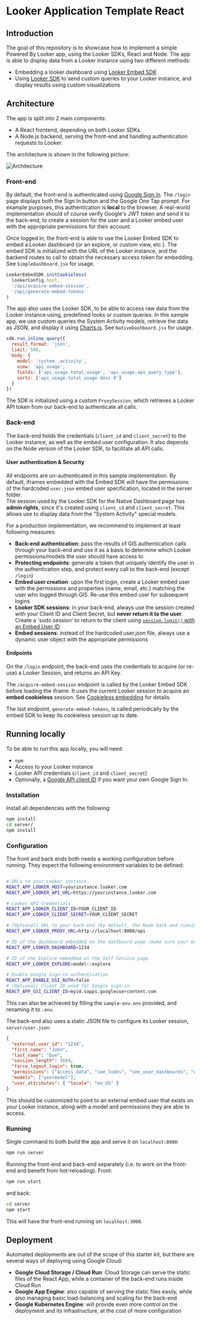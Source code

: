 # Looker Application Template React

## Introduction

The goal of this repository is to showcase how to implement a simple Powered By Looker app, using the Looker SDKs, React and Node. The app is able to display data from a Looker instance using two different methods:

- Embedding a looker dashboard using [Looker Embed SDK](https://developers.looker.com/embed/embed-sdk)
- Using [Looker SDK](https://www.npmjs.com/package/@looker/sdk) to send custom queries to your Looker instance, and display results using custom visualizations

## Architecture

The app is split into 2 main components:

- A React frontend, depending on both Looker SDKs.
- A Node.js backend, serving the front-end and handling authentication requests to Looker.

The architecture is shown in the following picture:

![Architecture](./architecture.png)

### Front-end

By default, the front-end is authenticated using [Google Sign In](https://developers.google.com/identity/gsi/web/guides/overview). The `/login` page displays both the Sign In button and the Google One Tap prompt. For example purposes, this authentication is **local** to the browser. A real-world implementation should of course verify Google's JWT token and send it to the back-end, to create a session for the user and a Looker embed user with the appropriate permissions for their account.

Once logged in, the front-end is able to use the Looker Embed SDK to embed a Looker dashboard (or an explore, or custom view, etc.). The embed SDK is initialized with the URL of the Looker instance, and the backend routes to call to obtain the necessary access token for embedding. See `SimpleDashboard.jsx` for usage.

```js
LookerEmbedSDK.initCookieless(
  lookerConfig.host,
  '/api/acquire-embed-session',
  '/api/generate-embed-tokens'
)
```

The app also uses the Looker SDK, to be able to access raw data from the Looker instance using, predefined looks or custom queries. In this sample app, we use custom queries the System Activity models, retrieve the data as JSON, and display it using [Charts.js](https://www.chartjs.org/). See `NativeDashboard.jsx` for usage.

```js
sdk.run_inline_query({
  result_format: 'json',
  limit: 500,
  body: {
    model: 'system__activity',
    view: 'api_usage',
    fields: ['api_usage.total_usage', 'api_usage.api_query_type'],
    sorts: ['api_usage.total_usage desc 0']
  }
})
```

The SDK is initialized using a custom `ProxySession`, which retrieves a Looker API token from our back-end to authenticate all calls.

### Back-end

The back-end holds the credentials (`client_id` and `client_secret`) to the Looker instance, as well as the embed user configuration. It also depends on the Node version of the Looker SDK, to facilitate all API calls.

#### User authentication & Security

All endpoints are un-authenticated in this sample implementation. By default, iframes embedded with the Embed SDK will have the permissions of the hardcoded `user.json` embed user specification, located in the server folder.  
The session used by the Looker SDK for the Native Dashboard page has **admin rights**, since it's created using `client_id` and `client_secret`. This allows use to display data from the "System Activity" special models.

For a production implementation, we recommend to implement at least following measures:

- **Back-end authentication**: pass the results of GIS authentication calls through your back-end and use it as a basis to determine which Looker permissions/models the user should have access to
- **Protecting endpoints**: generate a token that uniquely identify the user in the authentication step, and protect every call to the back-end (except `/login`)
- **Embed user creation**: upon the first login, create a Looker embed user with the permissions and properties (name, email, etc.) matching the user who logged through GIS. Re-use this embed user for subsequent logins
- **Looker SDK sessions**: in your back-end, always use the session created with your Client ID and Client Secret, but **never return it to the user**. Create a 'sudo session' to return to the client using [ `session.login()` with an Embed User ID](https://github.com/looker-open-source/sdk-codegen/blob/main/packages/sdk-node/src/nodeSession.ts#L118)
- **Embed sessions**: instead of the hardcoded user.json file, always use a dynamic user object with the appropriate permissions

#### Endpoints

On the `/login` endpoint, the back-end uses the credentials to acquire (or re-use) a Looker Session, and returns an API Key.

The `/acquire-embed-session` endpoint is called by the Looker Embed SDK before loading the iframe. It uses the current Looker session to acquire an **embed cookieless** session. See [Cookieless embedding](https://cloud.google.com/looker/docs/cookieless-embed) for details.

The last endpoint, `generate-embed-tokens`, is called periodically by the embed SDK to keep its cookieless session up to date.

## Running locally

To be able to run this app locally, you will need:

- `npm`
- Access to your Looker instance
- Looker API credentials (`client_id` and `client_secret`)
- Optionally, a [Google API client ID](https://developers.google.com/identity/gsi/web/guides/get-google-api-clientid) if you want your own Google Sign In.

### Installation

Install all dependencies with the following:

```sh
npm install
cd server/
npm install
```

### Configuration

The front and back ends both needs a working configuration before running. They expect the following environment variables to be defined:

```sh

# URLs to your Looker instance
REACT_APP_LOOKER_HOST=yourinstance.looker.com
REACT_APP_LOOKER_API_URL=https://yourinstance.looker.com

# Looker API Credentials
REACT_APP_LOOKER_CLIENT_ID=YOUR_CLIENT_ID
REACT_APP_LOOKER_CLIENT_SECRET=YOUR_CLIENT_SECRET

# (Optional) URL to your back-end (by default, the Node back-end running in the `server` folder)
REACT_APP_LOOKER_PROXY_URL=http://localhost:8080/api

# ID of the dashboard embedded on the dashboard page (make sure your embed user has access to it)
REACT_APP_LOOKER_DASHBOARD=1234

# ID of the Explore embedded on the Self Service page
REACT_APP_LOOKER_EXPLORE=model::explore

# Enable Google Sign-in authentication
REACT_APP_ENABLE_GSI_AUTH=false
# (Optional) Client ID used for Google sign-in
REACT_APP_GSI_CLIENT_ID=myid.sapps.googleusercontent.com
```

This can also be achieved by filling the `sample-env.env` provided, and renaming it to `.env`.

The back-end also uses a static JSON file to configure its Looker session, `server/user.json`:

```json
{
  "external_user_id": "1234",
  "first_name": "John",
  "last_name": "Doe",
  "session_length": 3600,
  "force_logout_login": true,
  "permissions": ["access_data", "see_looks", "see_user_dashboards", "explore"],
  "models": ["yourmodel"],
  "user_attributes": { "locale": "en_US" }
}
```

This should be customized to point to an external embed user that exists on your Looker instance, along with a model and permissions they are able to access.

### Running

Single command to both build the app and serve it on `localhost:8080`:

```sh
npm run server
```

Running the front-end and back-end separately (i.e. to work on the front-end and benefit from hot-reloading). Front:

```sh
npm run start
```

and back:

```sh
cd server
npm start
```

This will have the front-end running on `localhost:3000`.

## Deployment

Automated deployments are out of the scope of this starter kit, but there are several ways of deploying using Google Cloud:

- **Google Cloud Storage / Cloud Run**: Cloud Storage can serve the static files of the React App, while a container of the back-end runs inside Cloud Run
- **Google App Engine**: also capable of serving the static files easily, while also managing basic load-balancing and scaling for the back-end
- **Google Kubernetes Engine**: will provide even more control on the deployment and its infrastructure, at the cost of more configuration
